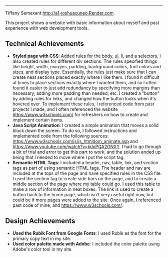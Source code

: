 
---

Tiffany Semexant
http://a1-joshuacuneo.Render.com

This project shows a website with basic information about myself and past experience with web development tools.

## Technical Achievements
- **Styled page with CSS**: Added rules for the body, ul, li, and a selectors. I also created rules for different div sections. The rules specified things like height, width, margins, padding, background colors, font colors and sizes, and display type. Essentially, the rules just make sure that I can create neat sections placed exactly where I like them. I found it difficult at times to place sections exactly where I wanted them, and so I often found it easier to just add redundancy by specifying more margins than necessary, adding more padding than needed, etc. I created a "button" by adding rules for links, and changed how the button looks when it's hovered over. To implement these rules, I referenced code from past projects I made, and I often referenced the website https://www.w3schools.com/  for refreshers on how to create and implement certain items. 
- **Java Script Animation**: I created a simple animation that moves a solid block down the screen. To do so, I followed instructions and implemented code from the following sources: https://www.w3schools.com/js/js_htmldom_animate.asp and https://www.youtube.com/watch?v=kdoPQA2GNXY. I had to go through a bit of trial and error to get this part to work, and the solution ended up being that I needed to move where I put the script tag.
- **Semantic HTML Tags**: I included a header, nav, table, link, and section tags as part of using semantic HTML tags. The header and nav are included at the tops of the page and have specified rules in the CSS file. I used the section tag to create side bars on the page, and to create a middle section of the page where my table could go. I used this table to make a row of information in neat boxes. The link is used to create a button back to the home page, which isn't very useful right now, but could be if more pages were added to the site. Once again, I referenced past code of mine, and https://www.w3schools.com/.  

## Design Achievements
- **Used the Rubik Font from Google Fonts**: I used Rubik as the font for the primary copy text in my site.
- **Used color palette made with Adobe**: I included the color palette using Adobe's color tool in my site.
